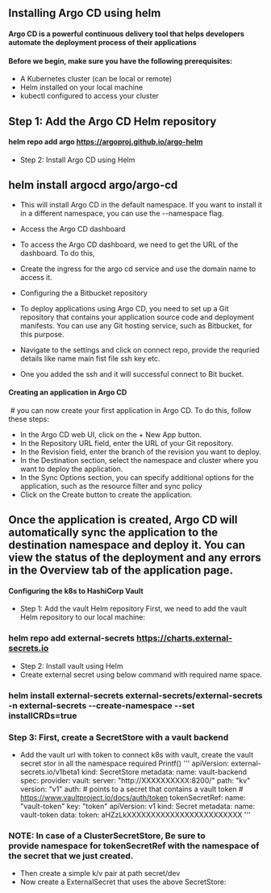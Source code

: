## Installing Argo CD using helm

#### Argo CD is a powerful continuous delivery tool that helps developers automate the deployment process of their applications

#### Before we begin, make sure you have the following prerequisites:
* A Kubernetes cluster (can be local or remote)
* Helm installed on your local machine
* kubectl configured to access your cluster
## Step 1: Add the Argo CD Helm repository
#### helm repo add argo https://argoproj.github.io/argo-helm
* Step 2: Install Argo CD using Helm
## helm install argocd argo/argo-cd
* This will install Argo CD in the default namespace. If you want to install it in a different namespace, you can use the --namespace flag.
* Access the Argo CD dashboard
* To access the Argo CD dashboard, we need to get the URL of the dashboard. To do this,
* Create the ingress for the argo cd service and use the domain name to access it.
* Configuring the a Bitbucket repository
* To deploy applications using Argo CD, you need to set up a Git repository that contains your application source code and deployment manifests. You can use any Git hosting service, such as  Bitbucket, for this purpose.
* Navigate to the settings and click on connect repo, provide the requried details like name main fist file ssh key etc.






* One you added the ssh and it will successful connect to Bit bucket.


#### Creating an application in Argo CD
 # you can now create your first application in Argo CD. To do this, follow these steps:

* In the Argo CD web UI, click on the + New App button.
* In the Repository URL field, enter the URL of your Git repository.
* In the Revision field, enter the branch  of the revision you want to deploy.
* In the Destination section, select the namespace and cluster where you want to deploy the application.
* In the Sync Options section, you can specify additional options for the application, such as the resource filter and sync policy
* Click on the Create button to create the application.
## Once the application is created, Argo CD will automatically sync the application to the destination namespace and deploy it. You can view the status of the deployment and any errors in the Overview tab of the application page.


#### Configuring the k8s to HashiCorp Vault
* Step 1: Add the vault Helm repository
First, we need to add the vault  Helm repository to our local machine:
### helm repo add external-secrets https://charts.external-secrets.io
* Step 2: Install vault using Helm
* Create external secret using below command with required name space.
### helm install external-secrets external-secrets/external-secrets -n external-secrets --create-namespace --set installCRDs=true

### Step 3: First, create a SecretStore with a vault backend
 * Add the vault url with token to connect k8s with vault, create the vault secret stor in all the namespace required
  Printf()
'''   apiVersion: external-secrets.io/v1beta1
kind: SecretStore
metadata:
  name: vault-backend
spec:
  provider:
    vault:
      server: "http://XXXXXXXXXX:8200/"
      path: "kv"
      version: "v1"
      auth:
        # points to a secret that contains a vault token
        # https://www.vaultproject.io/docs/auth/token
        tokenSecretRef:
          name: "vault-token"
          key: "token"
apiVersion: v1
kind: Secret
metadata:
  name: vault-token
data:
  token: aHZzLkXXXXXXXXXXXXXXXXXXXXXXXX  '''


### NOTE: In case of a ClusterSecretStore, Be sure to provide namespace for tokenSecretRef with the namespace of the secret that we just created.
* Then create a simple k/v pair at path secret/dev
* Now create a ExternalSecret that uses the above SecretStore:

